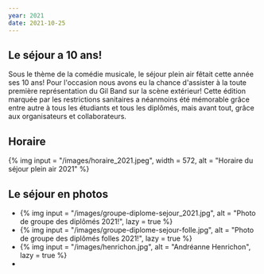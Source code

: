 ```yaml
---
year: 2021
date: 2021-10-25
---
```

## Le séjour a 10 ans!
Sous le thème de la comédie musicale, le séjour plein air fêtait cette année ses 10 ans! Pour l'occasion nous avons eu la chance d'assister à la toute première représentation du Gil Band sur la scène extérieur! Cette édition marquée par les restrictions sanitaires a néanmoins été mémorable grâce entre autre à tous les étudiants et tous les diplômés, mais avant tout, grâce aux organisateurs et collaborateurs.
## Horaire
{% img 
input = "/images/horaire_2021.jpeg",
width = 572,
alt = "Horaire du séjour plein air 2021"
%}

## Le séjour en photos
<section class="masonry">
  <ul>
    <li>
      {% img
      input = "/images/groupe-diplome-sejour_2021.jpg",
      alt = "Photo de groupe des diplômés 2021!",
      lazy = true
      %}
    </li>
    <li>
      {% img
      input = "/images/groupe-diplome-sejour-folle.jpg",
      alt = "Photo de groupe des diplômés folles 2021!",
      lazy = true
      %}
    </li>
    <li>
    {% img
    input = "/images/henrichon.jpg",
    alt = "Andréanne Henrichon",
    lazy = true
    %}
    </li>
    <li></li>
  </ul>
</section>